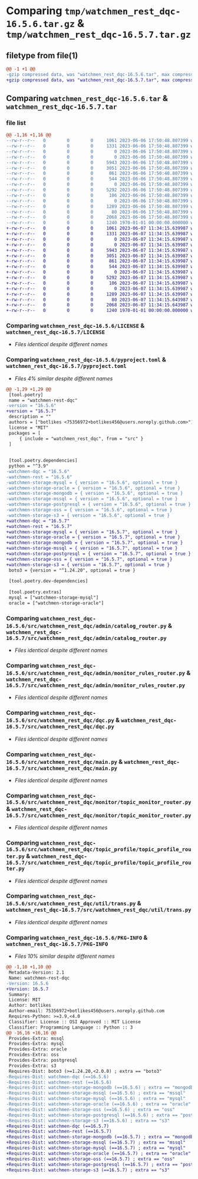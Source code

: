# Comparing `tmp/watchmen_rest_dqc-16.5.6.tar.gz` & `tmp/watchmen_rest_dqc-16.5.7.tar.gz`

## filetype from file(1)

```diff
@@ -1 +1 @@
-gzip compressed data, was "watchmen_rest_dqc-16.5.6.tar", max compression
+gzip compressed data, was "watchmen_rest_dqc-16.5.7.tar", max compression
```

## Comparing `watchmen_rest_dqc-16.5.6.tar` & `watchmen_rest_dqc-16.5.7.tar`

### file list

```diff
@@ -1,16 +1,16 @@
--rw-r--r--   0        0        0     1061 2023-06-06 17:50:48.807399 watchmen_rest_dqc-16.5.6/LICENSE
--rw-r--r--   0        0        0     1331 2023-06-06 17:50:48.807399 watchmen_rest_dqc-16.5.6/pyproject.toml
--rw-r--r--   0        0        0        0 2023-06-06 17:50:48.807399 watchmen_rest_dqc-16.5.6/src/watchmen_rest_dqc/__init__.py
--rw-r--r--   0        0        0        0 2023-06-06 17:50:48.807399 watchmen_rest_dqc-16.5.6/src/watchmen_rest_dqc/admin/__init__.py
--rw-r--r--   0        0        0     5943 2023-06-06 17:50:48.807399 watchmen_rest_dqc-16.5.6/src/watchmen_rest_dqc/admin/catalog_router.py
--rw-r--r--   0        0        0     3051 2023-06-06 17:50:48.807399 watchmen_rest_dqc-16.5.6/src/watchmen_rest_dqc/admin/monitor_rules_router.py
--rw-r--r--   0        0        0      861 2023-06-06 17:50:48.807399 watchmen_rest_dqc-16.5.6/src/watchmen_rest_dqc/dqc.py
--rw-r--r--   0        0        0      544 2023-06-06 17:50:48.807399 watchmen_rest_dqc-16.5.6/src/watchmen_rest_dqc/main.py
--rw-r--r--   0        0        0        0 2023-06-06 17:50:48.807399 watchmen_rest_dqc-16.5.6/src/watchmen_rest_dqc/monitor/__init__.py
--rw-r--r--   0        0        0     5292 2023-06-06 17:50:48.807399 watchmen_rest_dqc-16.5.6/src/watchmen_rest_dqc/monitor/topic_monitor_router.py
--rw-r--r--   0        0        0      106 2023-06-06 17:50:48.807399 watchmen_rest_dqc-16.5.6/src/watchmen_rest_dqc/settings.py
--rw-r--r--   0        0        0        0 2023-06-06 17:50:48.807399 watchmen_rest_dqc-16.5.6/src/watchmen_rest_dqc/topic_profile/__init__.py
--rw-r--r--   0        0        0     1289 2023-06-06 17:50:48.807399 watchmen_rest_dqc-16.5.6/src/watchmen_rest_dqc/topic_profile/topic_profile_router.py
--rw-r--r--   0        0        0       80 2023-06-06 17:50:48.807399 watchmen_rest_dqc-16.5.6/src/watchmen_rest_dqc/util/__init__.py
--rw-r--r--   0        0        0     2068 2023-06-06 17:50:48.807399 watchmen_rest_dqc-16.5.6/src/watchmen_rest_dqc/util/trans.py
--rw-r--r--   0        0        0     1240 1970-01-01 00:00:00.000000 watchmen_rest_dqc-16.5.6/PKG-INFO
+-rw-r--r--   0        0        0     1061 2023-06-07 11:34:15.639987 watchmen_rest_dqc-16.5.7/LICENSE
+-rw-r--r--   0        0        0     1331 2023-06-07 11:34:15.639987 watchmen_rest_dqc-16.5.7/pyproject.toml
+-rw-r--r--   0        0        0        0 2023-06-07 11:34:15.639987 watchmen_rest_dqc-16.5.7/src/watchmen_rest_dqc/__init__.py
+-rw-r--r--   0        0        0        0 2023-06-07 11:34:15.639987 watchmen_rest_dqc-16.5.7/src/watchmen_rest_dqc/admin/__init__.py
+-rw-r--r--   0        0        0     5943 2023-06-07 11:34:15.639987 watchmen_rest_dqc-16.5.7/src/watchmen_rest_dqc/admin/catalog_router.py
+-rw-r--r--   0        0        0     3051 2023-06-07 11:34:15.639987 watchmen_rest_dqc-16.5.7/src/watchmen_rest_dqc/admin/monitor_rules_router.py
+-rw-r--r--   0        0        0      861 2023-06-07 11:34:15.639987 watchmen_rest_dqc-16.5.7/src/watchmen_rest_dqc/dqc.py
+-rw-r--r--   0        0        0      544 2023-06-07 11:34:15.639987 watchmen_rest_dqc-16.5.7/src/watchmen_rest_dqc/main.py
+-rw-r--r--   0        0        0        0 2023-06-07 11:34:15.639987 watchmen_rest_dqc-16.5.7/src/watchmen_rest_dqc/monitor/__init__.py
+-rw-r--r--   0        0        0     5292 2023-06-07 11:34:15.639987 watchmen_rest_dqc-16.5.7/src/watchmen_rest_dqc/monitor/topic_monitor_router.py
+-rw-r--r--   0        0        0      106 2023-06-07 11:34:15.639987 watchmen_rest_dqc-16.5.7/src/watchmen_rest_dqc/settings.py
+-rw-r--r--   0        0        0        0 2023-06-07 11:34:15.639987 watchmen_rest_dqc-16.5.7/src/watchmen_rest_dqc/topic_profile/__init__.py
+-rw-r--r--   0        0        0     1289 2023-06-07 11:34:15.639987 watchmen_rest_dqc-16.5.7/src/watchmen_rest_dqc/topic_profile/topic_profile_router.py
+-rw-r--r--   0        0        0       80 2023-06-07 11:34:15.643987 watchmen_rest_dqc-16.5.7/src/watchmen_rest_dqc/util/__init__.py
+-rw-r--r--   0        0        0     2068 2023-06-07 11:34:15.643987 watchmen_rest_dqc-16.5.7/src/watchmen_rest_dqc/util/trans.py
+-rw-r--r--   0        0        0     1240 1970-01-01 00:00:00.000000 watchmen_rest_dqc-16.5.7/PKG-INFO
```

### Comparing `watchmen_rest_dqc-16.5.6/LICENSE` & `watchmen_rest_dqc-16.5.7/LICENSE`

 * *Files identical despite different names*

### Comparing `watchmen_rest_dqc-16.5.6/pyproject.toml` & `watchmen_rest_dqc-16.5.7/pyproject.toml`

 * *Files 4% similar despite different names*

```diff
@@ -1,29 +1,29 @@
 [tool.poetry]
 name = "watchmen-rest-dqc"
-version = "16.5.6"
+version = "16.5.7"
 description = ""
 authors = ["botlikes <75356972+botlikes456@users.noreply.github.com>"]
 license = "MIT"
 packages = [
     { include = "watchmen_rest_dqc", from = "src" }
 ]
 
 
 [tool.poetry.dependencies]
 python = "^3.9"
-watchmen-dqc = "16.5.6"
-watchmen-rest = "16.5.6"
-watchmen-storage-mysql = { version = "16.5.6", optional = true }
-watchmen-storage-oracle = { version = "16.5.6", optional = true }
-watchmen-storage-mongodb = { version = "16.5.6", optional = true }
-watchmen-storage-mssql = { version = "16.5.6", optional = true }
-watchmen-storage-postgresql = { version = "16.5.6", optional = true }
-watchmen-storage-oss = { version = "16.5.6", optional = true }
-watchmen-storage-s3 = { version = "16.5.6", optional = true }
+watchmen-dqc = "16.5.7"
+watchmen-rest = "16.5.7"
+watchmen-storage-mysql = { version = "16.5.7", optional = true }
+watchmen-storage-oracle = { version = "16.5.7", optional = true }
+watchmen-storage-mongodb = { version = "16.5.7", optional = true }
+watchmen-storage-mssql = { version = "16.5.7", optional = true }
+watchmen-storage-postgresql = { version = "16.5.7", optional = true }
+watchmen-storage-oss = { version = "16.5.7", optional = true }
+watchmen-storage-s3 = { version = "16.5.7", optional = true }
 boto3 = {version = "^1.24.20", optional = true }
 
 [tool.poetry.dev-dependencies]
 
 [tool.poetry.extras]
 mysql = ["watchmen-storage-mysql"]
 oracle = ["watchmen-storage-oracle"]
```

### Comparing `watchmen_rest_dqc-16.5.6/src/watchmen_rest_dqc/admin/catalog_router.py` & `watchmen_rest_dqc-16.5.7/src/watchmen_rest_dqc/admin/catalog_router.py`

 * *Files identical despite different names*

### Comparing `watchmen_rest_dqc-16.5.6/src/watchmen_rest_dqc/admin/monitor_rules_router.py` & `watchmen_rest_dqc-16.5.7/src/watchmen_rest_dqc/admin/monitor_rules_router.py`

 * *Files identical despite different names*

### Comparing `watchmen_rest_dqc-16.5.6/src/watchmen_rest_dqc/dqc.py` & `watchmen_rest_dqc-16.5.7/src/watchmen_rest_dqc/dqc.py`

 * *Files identical despite different names*

### Comparing `watchmen_rest_dqc-16.5.6/src/watchmen_rest_dqc/main.py` & `watchmen_rest_dqc-16.5.7/src/watchmen_rest_dqc/main.py`

 * *Files identical despite different names*

### Comparing `watchmen_rest_dqc-16.5.6/src/watchmen_rest_dqc/monitor/topic_monitor_router.py` & `watchmen_rest_dqc-16.5.7/src/watchmen_rest_dqc/monitor/topic_monitor_router.py`

 * *Files identical despite different names*

### Comparing `watchmen_rest_dqc-16.5.6/src/watchmen_rest_dqc/topic_profile/topic_profile_router.py` & `watchmen_rest_dqc-16.5.7/src/watchmen_rest_dqc/topic_profile/topic_profile_router.py`

 * *Files identical despite different names*

### Comparing `watchmen_rest_dqc-16.5.6/src/watchmen_rest_dqc/util/trans.py` & `watchmen_rest_dqc-16.5.7/src/watchmen_rest_dqc/util/trans.py`

 * *Files identical despite different names*

### Comparing `watchmen_rest_dqc-16.5.6/PKG-INFO` & `watchmen_rest_dqc-16.5.7/PKG-INFO`

 * *Files 10% similar despite different names*

```diff
@@ -1,10 +1,10 @@
 Metadata-Version: 2.1
 Name: watchmen-rest-dqc
-Version: 16.5.6
+Version: 16.5.7
 Summary: 
 License: MIT
 Author: botlikes
 Author-email: 75356972+botlikes456@users.noreply.github.com
 Requires-Python: >=3.9,<4.0
 Classifier: License :: OSI Approved :: MIT License
 Classifier: Programming Language :: Python :: 3
@@ -16,16 +16,16 @@
 Provides-Extra: mssql
 Provides-Extra: mysql
 Provides-Extra: oracle
 Provides-Extra: oss
 Provides-Extra: postgresql
 Provides-Extra: s3
 Requires-Dist: boto3 (>=1.24.20,<2.0.0) ; extra == "boto3"
-Requires-Dist: watchmen-dqc (==16.5.6)
-Requires-Dist: watchmen-rest (==16.5.6)
-Requires-Dist: watchmen-storage-mongodb (==16.5.6) ; extra == "mongodb"
-Requires-Dist: watchmen-storage-mssql (==16.5.6) ; extra == "mssql"
-Requires-Dist: watchmen-storage-mysql (==16.5.6) ; extra == "mysql"
-Requires-Dist: watchmen-storage-oracle (==16.5.6) ; extra == "oracle"
-Requires-Dist: watchmen-storage-oss (==16.5.6) ; extra == "oss"
-Requires-Dist: watchmen-storage-postgresql (==16.5.6) ; extra == "postgresql"
-Requires-Dist: watchmen-storage-s3 (==16.5.6) ; extra == "s3"
+Requires-Dist: watchmen-dqc (==16.5.7)
+Requires-Dist: watchmen-rest (==16.5.7)
+Requires-Dist: watchmen-storage-mongodb (==16.5.7) ; extra == "mongodb"
+Requires-Dist: watchmen-storage-mssql (==16.5.7) ; extra == "mssql"
+Requires-Dist: watchmen-storage-mysql (==16.5.7) ; extra == "mysql"
+Requires-Dist: watchmen-storage-oracle (==16.5.7) ; extra == "oracle"
+Requires-Dist: watchmen-storage-oss (==16.5.7) ; extra == "oss"
+Requires-Dist: watchmen-storage-postgresql (==16.5.7) ; extra == "postgresql"
+Requires-Dist: watchmen-storage-s3 (==16.5.7) ; extra == "s3"
```

